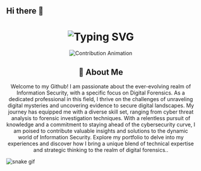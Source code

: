 ## Hi there 👋
<div align="center">
    <h1>
        <img src="https://readme-typing-svg.herokuapp.com?font=Jetbrains+mono&size=40&duration=3000&color=33FF33&center=true&vCenter=true&width=435&lines=Hey..+I'm+Lean_Beef_Patty;This+is..;..my+Github..;" alt="Typing SVG"/>
    </h1>
</div>

<div align="center">
<!-- CONTRIBUTIONS -->
<picture>
  <source media="(prefers-color-scheme: dark)" srcset="https://raw.githubusercontent.com/Thenukee/Thenukee/output/github-contribution-grid-snake-dark.svg">
  <source media="(prefers-color-scheme: light)" srcset="https://raw.githubusercontent.com/Thenukee/Thenukee/output/github-contribution-grid-snake.svg">
  <img alt="Contribution Animation" src="https://raw.githubusercontent.com/YOUR_GITHUB_USERNAME/YOUR_GITHUB_USERNAME/output/github-contribution-grid-snake.svg">
</picture>
</div>


<div align="center">
    <h2>🚀 About Me</h2>
    <p>Welcome to my Github! I am passionate about the ever-evolving realm of Information Security, with a specific focus on Digital Forensics. As a dedicated professional in this field, I thrive on the challenges of unraveling digital mysteries and uncovering evidence to secure digital landscapes. My journey has equipped me with a diverse skill set, ranging from cyber threat analysis to forensic investigation techniques. With a relentless pursuit of knowledge and a commitment to staying ahead of the cybersecurity curve, I am poised to contribute valuable insights and solutions to the dynamic world of Information Security. Explore my portfolio to delve into my experiences and discover how I bring a unique blend of technical expertise and strategic thinking to the realm of digital forensics..</p>
</div>





<!--
**Thenukee/Thenukee** is a ✨ _special_ ✨ repository because its `README.md` (this file) appears on your GitHub profile.

Here are some ideas to get you started:

- 🔭 I’m currently working on ...
- 🌱 I’m currently learning ...
- 👯 I’m looking to collaborate on ...
- 🤔 I’m looking for help with ...
- 💬 Ask me about ...
- 📫 How to reach me: ...
- 😄 Pronouns: ...
- ⚡ Fun fact: ...
-->


![snake gif](https://github.com/Thenukee/Thenukee/blob/output/github-contribution-grid-snake.gif)
